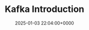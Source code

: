 ---
title: Kafka Introduction
description: 
slug: kafka-introduction
date: 2025-01-03 22:04:00+0000
image: conver.png
---